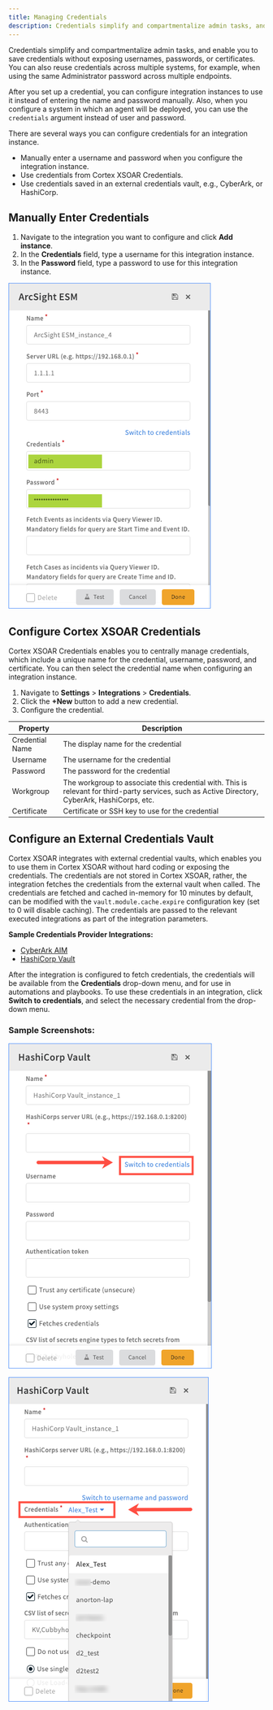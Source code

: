 ```yaml
---
title: Managing Credentials
description: Credentials simplify and compartmentalize admin tasks, and enable you to save credentials without exposing usernames, passwords, or certificates.
---
```


Credentials simplify and compartmentalize admin tasks, and enable you to save credentials without exposing usernames, passwords, or certificates. You can also reuse credentials across multiple systems, for example, when using the same Administrator password across multiple endpoints.

After you set up a credential, you can configure integration instances to use it instead of entering the name and password manually. Also, when you configure a system in which an agent will be deployed, you can use the `credentials` argument instead of user and password.

There are several ways you can configure credentials for an integration instance.

*   Manually enter a username and password when you configure the integration instance.
*   Use credentials from Cortex XSOAR Credentials.
*   Use credentials saved in an external credentials vault, e.g., CyberArk, or HashiCorp.

## Manually Enter Credentials

1.  Navigate to the integration you want to configure and click **Add instance**.
2.  In the **Credentials** field, type a username for this integration instance.
3.  In the **Password** field, type a password to use for this integration instance.

![Credentials_-_Manual.png](../../../docs/doc_imgs/reference/credentials-manual.png)

## Configure Cortex XSOAR Credentials

Cortex XSOAR Credentials enables you to centrally manage credentials, which include a unique name for the credential, username, password, and certificate. You can then select the credential name when configuring an integration instance.

1.  Navigate to **Settings** > **Integrations** > **Credentials**.
2.  Click the **+New** button to add a new credential.
3.  Configure the credential.  
    
|Property|Description|
|--- |--- |
|Credential Name|The display name for the credential|
|Username|The username for the credential|
|Password|The password for the credential|
|Workgroup|The workgroup to associate this credential with. This is relevant for third-party services, such as Active Directory, CyberArk, HashiCorps, etc.|
|Certificate|Certificate or SSH key to use for the credential|

    

## Configure an External Credentials Vault

Cortex XSOAR integrates with external credential vaults, which enables you to use them in Cortex XSOAR without hard coding or exposing the credentials. The credentials are not stored in Cortex XSOAR, rather, the integration fetches the credentials from the external vault when called. The credentials are fetched and cached in-memory for 10 minutes by default, can be modified with the `vault.module.cache.expire` configuration key (set to 0 will disable caching). The credentials are passed to the relevant executed integrations as part of the integration parameters.

**Sample Credentials Provider Integrations:**

*   [CyberArk AIM](https://xsoar.pan.dev/docs/reference/integrations/cyber-ark-aim)
*   [HashiCorp Vault](https://xsoar.pan.dev/docs/reference/integrations/hashi-corp-vault)

After the integration is configured to fetch credentials, the credentials will be available from the **Credentials** drop-down menu, and for use in automations and playbooks. To use these credentials in an integration, click **Switch to credentials**, and select the necessary credential from the drop-down menu.

### Sample Screenshots:

![Credentials_-_Configure_1.png](../../../docs/doc_imgs/reference/credentials-example-1.png)

![Credentials_-_Configure_2.png](../../../docs/doc_imgs/reference/credentials-example-2.png)
